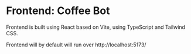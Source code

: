 # Frontend: Coffee Bot

Frontend is built using React based on Vite, using TypeScript and Tailwind CSS.

Frontend will by default will run over http://localhost:5173/